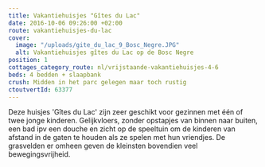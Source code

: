 ```yaml
---
title: Vakantiehuisjes "Gîtes du Lac"
date: 2016-10-06 09:26:00 +02:00
route: vakantiehuisjes-du-lac
cover:
  image: "/uploads/gite_du_lac_9_Bosc_Negre.JPG"
  alt: Vakantiehuisjes gîtes du Lac op de Bosc Negre
position: 1
cottages_category_route: nl/vrijstaande-vakantiehuisjes-4-6
beds: 4 bedden + slaapbank
crush: Midden in het parc gelegen maar toch rustig
ctoutvertId: 63377
---
```


Deze huisjes 'Gîtes du Lac' zijn zeer geschikt voor gezinnen met één of twee jonge kinderen. Gelijkvloers, zonder opstapjes van binnen naar buiten, een bad ipv een douche en zicht op de speeltuin om de kinderen van afstand in de gaten te houden als ze spelen met hun vriendjes. De grasvelden er omheen geven de kleinsten bovendien veel bewegingsvrijheid.